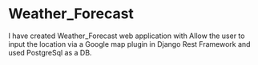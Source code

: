 # Weather_Forecast
 I have created Weather_Forecast web application with Allow the user to input the location via a Google map plugin in Django Rest Framework and used PostgreSql as a DB.
